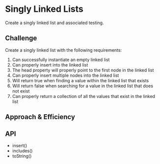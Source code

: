 # Singly Linked Lists

Create a singly linked list and associated testing.

## Challenge

Create a singly linked list with the following requirements:

1. Can successfully instantiate an empty linked list
2. Can properly insert into the linked list
3. The head property will properly point to the first node in the linked list
4. Can properly insert multiple nodes into the linked list
5. Will return true when finding a value within the linked list that exists
6. Will return false when searching for a value in the linked list that does not exist
7. Can properly return a collection of all the values that exist in the linked list

## Approach & Efficiency
<!-- What approach did you take? Why? What is the Big O space/time for this approach? -->

## API

- insert()
- includes()
- toString()
